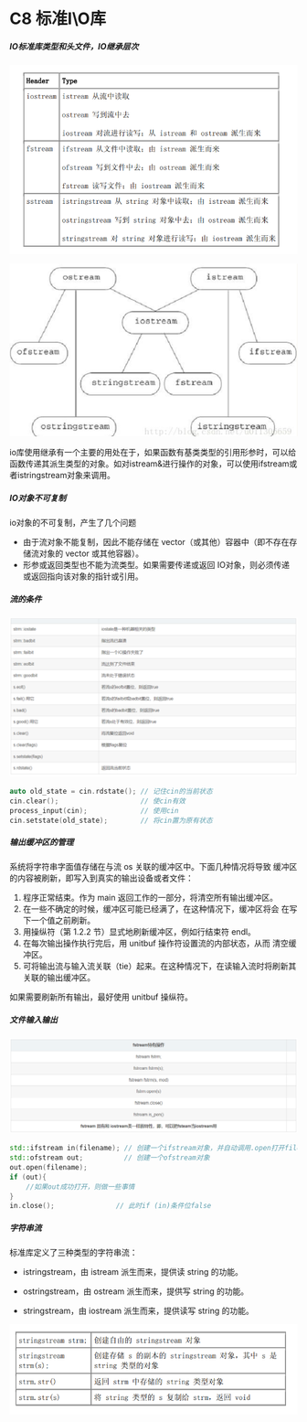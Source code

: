 # C8 标准I\O库

##### IO标准库类型和头文件，IO继承层次

![36](https://raw.githubusercontent.com/whyeinstein/ndssl_training_notes/main/img/202307041104274.png)

![37](https://raw.githubusercontent.com/whyeinstein/ndssl_training_notes/main/img/202307041106963.png)

io库使用继承有一个主要的用处在于，如果函数有基类类型的引用形参时，可以给函数传递其派生类型的对象。如对istream&进行操作的对象，可以使用ifstream或者istringstream对象来调用。

##### IO对象不可复制

io对象的不可复制，产生了几个问题

- 由于流对象不能复制，因此不能存储在 vector（或其他）容器中（即不存在存储流对象的 vector 或其他容器）。
- 形参或返回类型也不能为流类型。如果需要传递或返回 IO对象，则必须传递或返回指向该对象的指针或引用。

##### 流的条件

![38](https://raw.githubusercontent.com/whyeinstein/ndssl_training_notes/main/img/202307041149359.png)

```c++
auto old_state = cin.rdstate(); // 记住cin的当前状态
cin.clear();					// 使cin有效
process_input(cin);				// 使用cin
cin.setstate(old_state);		// 将cin置为原有状态
```

##### 输出缓冲区的管理 

系统将字符串字面值存储在与流 os 关联的缓冲区中。下面几种情况将导致 缓冲区的内容被刷新，即写入到真实的输出设备或者文件：

1. 程序正常结束。作为 main 返回工作的一部分，将清空所有输出缓冲区。 
2. 在一些不确定的时候，缓冲区可能已经满了，在这种情况下，缓冲区将会 在写下一个值之前刷新。
3.  用操纵符（第 1.2.2 节）显式地刷新缓冲区，例如行结束符 endl。 
4. 在每次输出操作执行完后，用 unitbuf 操作符设置流的内部状态，从而 清空缓冲区。 
5. 可将输出流与输入流关联（tie）起来。在这种情况下，在读输入流时将刷新其关联的输出缓冲区。 

如果需要刷新所有输出，最好使用 unitbuf 操纵符。

##### 文件输入输出

![39](https://raw.githubusercontent.com/whyeinstein/ndssl_training_notes/main/img/202307041153250.png)

```c++
std::ifstream in(filename); // 创建一个ifstream对象，并自动调用.open打开filename
std::ofstream out;          // 创建一个ofstream对象
out.open(filename);
if (out){
    //如果out成功打开，则做一些事情
}
in.close();               // 此时if (in)条件位false
```

##### 字符串流

标准库定义了三种类型的字符串流：

-  istringstream，由 istream 派生而来，提供读 string 的功能。

-  ostringstream，由 ostream 派生而来，提供写 string 的功能。

-  stringstream，由 iostream 派生而来，提供读写 string 的功能。

![40](https://raw.githubusercontent.com/whyeinstein/ndssl_training_notes/main/img/202307041156240.png)
